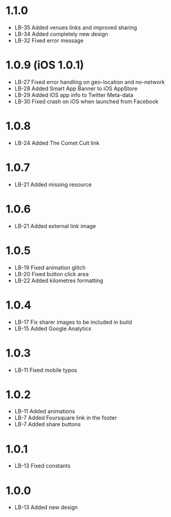 1.1.0
=====
- LB-35 Added venues links and improved sharing
- LB-34 Added completely new design
- LB-32 Fixed error message

1.0.9 (iOS 1.0.1)
=====
- LB-27 Fixed error handling on geo-location and no-network
- LB-28 Added Smart App Banner to iOS AppStore
- LB-29 Added iOS app info to Twitter Meta-data
- LB-30 Fixed crash on iOS when launched from Facebook

1.0.8
=====
- LB-24 Added The Comet Cult link

1.0.7
=====
- LB-21 Added missing resource

1.0.6
=====
- LB-21 Added external link image

1.0.5
=====
- LB-19 Fixed animation glitch
- LB-20 Fixed button click area
- LB-22 Added kilometres formatting

1.0.4
=====
- LB-17 Fix sharer images to be included in build
- LB-15 Added Google Analytics

1.0.3
=====
- LB-11 Fixed mobile typos

1.0.2
=====
- LB-11 Added animations
- LB-7 Added Foursquare link in the footer
- LB-7 Added share buttons

1.0.1
=====
- LB-13 Fixed constants

1.0.0
=====
- LB-13 Added new design
